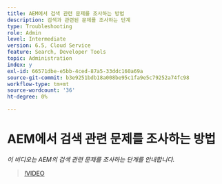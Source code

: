 ```yaml
---
title: AEM에서 검색 관련 문제를 조사하는 방법
description: 검색과 관련된 문제를 조사하는 단계
type: Troubleshooting
role: Admin
level: Intermediate
version: 6.5, Cloud Service
feature: Search, Developer Tools
topic: Administration
index: y
exl-id: 66571dbe-e5bb-4ced-87a5-33ddc160a69a
source-git-commit: b3e9251bdb18a008be95c1fa9e5c79252a74fc98
workflow-type: tm+mt
source-wordcount: '36'
ht-degree: 0%

---
```


# AEM에서 검색 관련 문제를 조사하는 방법

*이 비디오는 AEM의 검색 관련 문제를 조사하는 단계를 안내합니다.*

>[!VIDEO](https://video.tv.adobe.com/v/335467?quality=12&learn=on)
